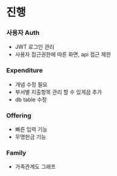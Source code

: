 # 진행

### 사용자 Auth

- JWT 로그인 관리
- 사용자 접근권한에 따른 화면, api 접근 제한

### Expenditure

- 개념 수정 필요
- 부서별 지출항목 관리 할 수 있게끔 추가
- db table 수정

### Offering

- 빠른 입력 기능
- 무명헌금 기능

### Family

- 가족관계도 그래프
